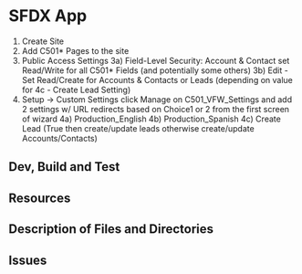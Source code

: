 # SFDX  App

1) Create Site
2) Add C501* Pages to the site
3) Public Access Settings
    3a) Field-Level Security: Account & Contact set Read/Write for all C501* Fields (and potentially some others)
    3b) Edit - Set Read/Create for Accounts & Contacts or Leads (depending on value for 4c - Create Lead Setting)
4) Setup -> Custom Settings click Manage on C501_VFW_Settings and add 2 settings w/ URL redirects based on Choice1 or 2 from the first screen of wizard
    4a) Production_English
    4b) Production_Spanish
    4c) Create Lead (True then create/update leads otherwise create/update Accounts/Contacts)

## Dev, Build and Test


## Resources


## Description of Files and Directories


## Issues


